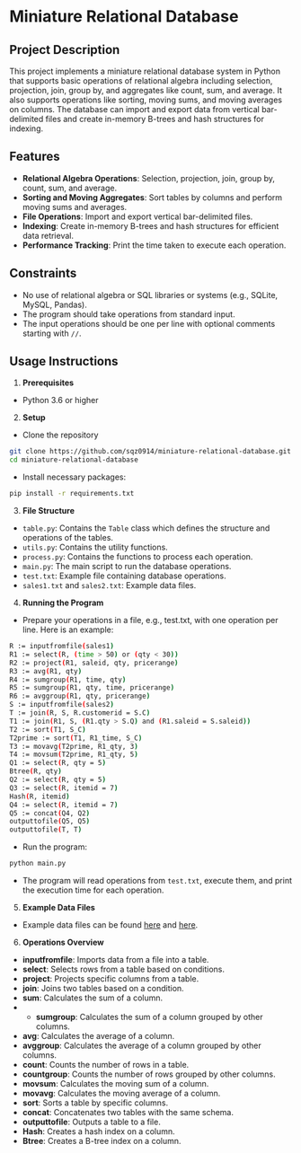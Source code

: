 # Miniature Relational Database

## Project Description

This project implements a miniature relational database system in Python that supports basic operations of relational algebra including selection, projection, join, group by, and aggregates like count, sum, and average. It also supports operations like sorting, moving sums, and moving averages on columns. The database can import and export data from vertical bar-delimited files and create in-memory B-trees and hash structures for indexing.

## Features

- **Relational Algebra Operations**: Selection, projection, join, group by, count, sum, and average.
- **Sorting and Moving Aggregates**: Sort tables by columns and perform moving sums and averages.
- **File Operations**: Import and export vertical bar-delimited files.
- **Indexing**: Create in-memory B-trees and hash structures for efficient data retrieval.
- **Performance Tracking**: Print the time taken to execute each operation.

## Constraints

- No use of relational algebra or SQL libraries or systems (e.g., SQLite, MySQL, Pandas).
- The program should take operations from standard input.
- The input operations should be one per line with optional comments starting with `//`.

## Usage Instructions

1. **Prerequisites**

- Python 3.6 or higher

2. **Setup**

- Clone the repository

```bash
git clone https://github.com/sqz0914/miniature-relational-database.git
cd miniature-relational-database
```

- Install necessary packages:

```bash
pip install -r requirements.txt
```

3. **File Structure**

- `table.py`: Contains the `Table` class which defines the structure and operations of the tables.
- `utils.py`: Contains the utility functions.
- `process.py`: Contains the functions to process each operation.
- `main.py`: The main script to run the database operations.
- `test.txt`: Example file containing database operations.
- `sales1.txt` and `sales2.txt`: Example data files.

4. **Running the Program**

- Prepare your operations in a file, e.g., test.txt, with one operation per line. Here is an example:

```bash
R := inputfromfile(sales1)
R1 := select(R, (time > 50) or (qty < 30))
R2 := project(R1, saleid, qty, pricerange)
R3 := avg(R1, qty)
R4 := sumgroup(R1, time, qty)
R5 := sumgroup(R1, qty, time, pricerange)
R6 := avggroup(R1, qty, pricerange)
S := inputfromfile(sales2)
T := join(R, S, R.customerid = S.C)
T1 := join(R1, S, (R1.qty > S.Q) and (R1.saleid = S.saleid))
T2 := sort(T1, S_C)
T2prime := sort(T1, R1_time, S_C)
T3 := movavg(T2prime, R1_qty, 3)
T4 := movsum(T2prime, R1_qty, 5)
Q1 := select(R, qty = 5)
Btree(R, qty)
Q2 := select(R, qty = 5)
Q3 := select(R, itemid = 7)
Hash(R, itemid)
Q4 := select(R, itemid = 7)
Q5 := concat(Q4, Q2)
outputtofile(Q5, Q5)
outputtofile(T, T)

```

- Run the program:

```bash
python main.py
```

- The program will read operations from `test.txt`, execute them, and print the execution time for each operation.

5. **Example Data Files**

- Example data files can be found [here](/sales1.txt) and [here](/sales2.txt).

6. **Operations Overview**
- **inputfromfile**: Imports data from a file into a table.
- **select**: Selects rows from a table based on conditions.
- **project**: Projects specific columns from a table.
- **join**: Joins two tables based on a condition.
- **sum**: Calculates the sum of a column.
- - **sumgroup**: Calculates the sum of a column grouped by other columns.
- **avg**: Calculates the average of a column.
- **avggroup**: Calculates the average of a column grouped by other columns.
- **count**: Counts the number of rows in a table.
- **countgroup**: Counts the number of rows grouped by other columns.
- **movsum**: Calculates the moving sum of a column.
- **movavg**: Calculates the moving average of a column.
- **sort**: Sorts a table by specific columns.
- **concat**: Concatenates two tables with the same schema.
- **outputtofile**: Outputs a table to a file.
- **Hash**: Creates a hash index on a column.
- **Btree**: Creates a B-tree index on a column.